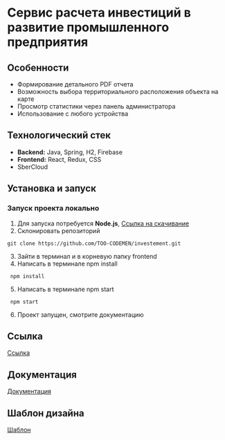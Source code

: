 # Сервис расчета инвестиций в развитие промышленного предприятия

## Особенности
- Формирование детального PDF отчета
- Возможность выбора территориального расположения объекта на карте
- Просмотр статистики через панель администратора
- Использование с любого устройства

## Технологический стек
- __Backend:__ Java, Spring, H2, Firebase
- __Frontend:__ React, Redux, CSS
- SberCloud

## Установка и запуск

### Запуск проекта локально
1. Для запуска потребуется __Node.js__, [Ссылка на скачивание](https://nodejs.org/en)
2. Склонировать репозиторий
```shell 
git clone https://github.com/TOO-CODEMEN/investement.git
```
3. Зайти в терминал и в корневую папку frontend
4. Написать в терминале npm install
```shell
 npm install
```
5. Написать в терминале npm start
```shell
 npm start
```
6. Проект запущен, смотрите документацию

## Ссылка
[Ссылка]()

## Документация
[Документация](https://docs.google.com/document/d/1dbX66GJXOWBxL71oms_dr8B6cIky6ogDmViaUjrqjpo/edit)

## Шаблон дизайна
[Шаблон](https://www.figma.com/file/mgzhYSmj9zDeGtaROJyXmd/Untitled?type=design&node-id=5-827&t=6C8COgjAAbfJvOB2-0)
